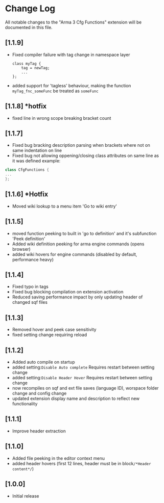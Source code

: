 # Change Log

All notable changes to the "Arma 3 Cfg Functions" extension will be documented in this file.

## [1.1.9]

* Fixed compiler failure with tag change in namespace layer

  ```sqf
  class myTag {
      tag = newTag;
      ...
  };
  ```
* added support for 'tagless' behaviour, making the function `myTag_fnc_someFunc` be treated as `someFunc`

## [1.1.8] *hotfix

* fixed line in wrong scope breaking bracket count

## [1.1.7]

* Fixed bug bracking description parsing when brackets where not on same indentation on line
* Fixed bug not allowing oppening/closing class attributes on same line as it was defined example:

```c++
class CfgFunctions {
...
};
```

## [1.1.6] *Hotfix

* Moved wiki lookup to a menu item 'Go to wiki entry'

## [1.1.5]

* moved function peeking to built in 'go to definition' and it's subfunction 'Peek definition'
* Added wiki definition peeking for arma engine commands (opens browser)
* added wiki hovers for engine commands (disabled by default, performance heavy)

## [1.1.4]

* Fixed typo in tags
* Fixed bug blocking compilation on extension activation
* Reduced saving performance impact by only updating header of changed sqf files

## [1.1.3]

* Removed hover and peek case sensitivity
* fixed setting change requiring reload

## [1.1.2]

* Added auto compile on startup
* added setting:`Disable Auto complete` Requires restart between setting change
* added setting:`Disable Header Hover` Requires restart between setting change
* now recompiles on sqf and ext file saves (language ID), worspace folder change and config change
* updated extension display name and description to reflect new functionality

## [1.1.1]

* Improve header extraction

## [1.1.0]

* Added file peeking in the editor context menu
* added header hovers (first 12 lines, header must be in block``/*Header content*/``)

## [1.0.0]

- Initial release
